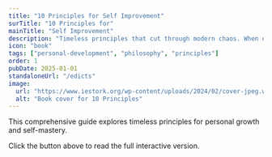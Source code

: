 ```yaml
---
title: "10 Principles for Self Improvement"
surTitle: "10 Principles for"
mainTitle: "Self Improvement"
description: "Timeless principles that cut through modern chaos. When everyone else is playing checkers, you'll be ending the game."
icon: "book"
tags: ["personal-development", "philosophy", "principles"]
order: 1
pubDate: 2025-01-01
standaloneUrl: "/edicts"
image:
  url: "https://www.iestork.org/wp-content/uploads/2024/02/cover-jpeg.webp"
  alt: "Book cover for 10 Principles"
---
```


This comprehensive guide explores timeless principles for personal growth and self-mastery.

Click the button above to read the full interactive version.
